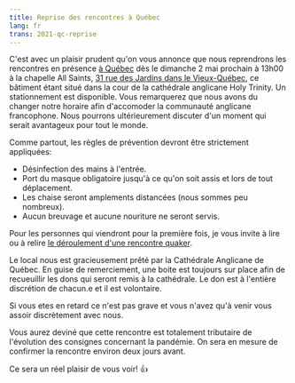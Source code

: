 ```yaml
---
title: Reprise des rencontres à Québec
lang: fr
trans: 2021-qc-reprise
---
```

C'est avec un plaisir prudent qu'on vous annonce que nous reprendrons les rencontres en présence [à Québec](/québec) dès le dimanche 2 mai prochain à 13h00 à la chapelle All Saints, [31 rue des Jardins dans le Vieux-Québec](/québec), ce bâtiment étant situé dans la cour de la cathédrale anglicane Holy Trinity. Un stationnement est disponible. Vous remarquerez que nous avons du changer notre horaire afin d'accomoder la communauté anglicane francophone. Nous pourrons ultérieurement discuter d'un moment qui serait avantageux pour tout le monde.

Comme partout, les règles de prévention devront être strictement appliquées:

* Désinfection des mains à l'entrée.
* Port du masque obligatoire jusqu'à ce qu'on soit assis et lors de tout déplacement.
* Les chaise seront amplements distancées (nous sommes peu nombreux).
* Aucun breuvage et aucune nouriture ne seront servis.

Pour les personnes qui viendront pour la première fois, je vous invite à lire ou à relire [le déroulement d'une rencontre quaker](/à_propos).

Le local nous est gracieusement prêté par la Cathédrale Anglicane de Québec. En guise de remerciement, une boite est toujours sur place afin de recueuillir les dons qui seront remis à la cathédrale. Le don est à l'entière discrétion de chacun.e et il est volontaire.

Si vous etes en retard ce n'est pas grave et vous n'avez qu'à venir vous assoir discrètement avec nous.

Vous aurez deviné que cette rencontre est totalement tributaire de l'évolution des consignes concernant la pandémie. On sera en mesure de confirmer la rencontre environ deux jours avant.

Ce sera un réel plaisir de vous voir! :+1:
